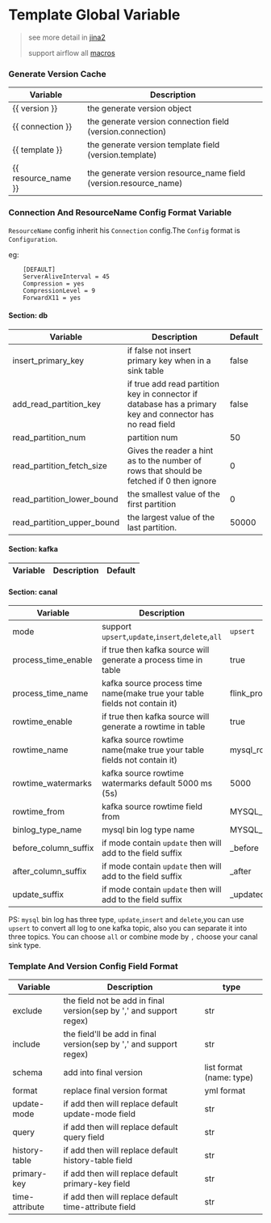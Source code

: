 # Template Global Variable

> see more detail in [jina2](https://jinja.palletsprojects.com/en/master/templates/#variables)
> 
>support airflow all [macros](https://airflow.apache.org/docs/stable/macros-ref.html)

 
### Generate Version Cache



Variable | Description
---- | ---
{{ version }} |  the generate version object
{{ connection }} | the generate version connection field (version.connection)  
{{ template }} |  the generate version template field (version.template)
{{ resource_name }} |  the generate version resource_name field (version.resource_name)

### Connection And ResourceName Config Format Variable

`ResourceName` config inherit his `Connection` config.The `Config` format is `Configuration`.

eg:

        [DEFAULT]
        ServerAliveInterval = 45
        Compression = yes
        CompressionLevel = 9
        ForwardX11 = yes



#### Section: db

 

Variable | Description | Default
---- | --- | ---
insert_primary_key| if false not insert primary key when in a sink table| false
add_read_partition_key| if true add read partition key in connector if database has a primary key and connector has no read field | false
read_partition_num| partition num | 50
read_partition_fetch_size| Gives the reader a hint as to the number of rows that should be fetched if 0 then ignore | 0
read_partition_lower_bound| the smallest value of the first partition | 0
read_partition_upper_bound| the largest value of the last partition. | 50000


#### Section: kafka


Variable | Description | Default
---- | --- | ---




#### Section: canal


Variable | Description | Default
---- | --- | ---
mode| support `upsert`,`update`,`insert`,`delete`,`all` | `upsert`
process_time_enable| if true then kafka source will generate a process time in table|true
process_time_name| kafka source process time name(make true your table fields not contain it) |flink_process_time
rowtime_enable| if true then kafka source will generate a rowtime in table|true
rowtime_name| kafka source rowtime name(make true your table fields not contain it)  |mysql_row_time
rowtime_watermarks|kafka source rowtime watermarks default 5000 ms (5s)|5000
rowtime_from| kafka source rowtime field from  |MYSQL_DB_EXECUTE_TIME
binlog_type_name| mysql bin log type name  |MYSQL_DB_EVENT_TYPE
before_column_suffix| if mode contain `update` then will add to the field suffix|_before
after_column_suffix| if mode contain `update` then will add to the field suffix|_after
update_suffix| if mode contain `update` then will add to the field suffix|_updated
 


PS: `mysql` bin log has three type, `update`,`insert` and `delete`,you can use `upsert` to convert
  all log to one kafka topic, also you can separate it into three topics. You can choose `all`
  or combine mode by `,` choose your canal sink type.  


### Template And Version Config Field Format

Variable | Description|type
---- | --- | ---
exclude| the field not be add in final version(sep by ',' and support regex)| str
include| the field'll be add in final version(sep by ',' and support regex)|str
schema|add into final version|list format (name: type)
format|replace final version format|yml format 
update-mode|if add then will replace default update-mode field|str
query|if add then will replace default query field|str
history-table|if add then will replace default history-table field|str
primary-key|if add then will replace default primary-key field|str
time-attribute|if add then will replace default time-attribute field|str



